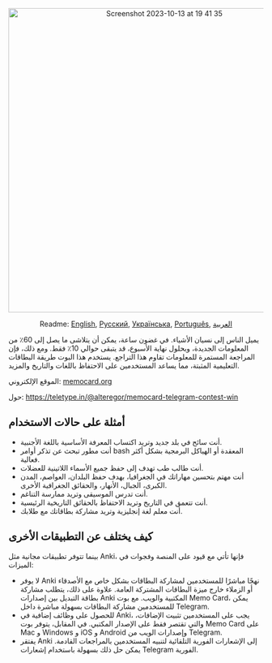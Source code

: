 <p align="center">
<img width="600" alt="Screenshot 2023-10-13 at 19 41 35" src="https://github.com/kubk/memo-card/assets/22447849/7f754776-3e57-4669-becc-410e1b285199"></p>

<p align="center">
  Readme: <a href="./README.md">English</a>, <a href="./README.ru.md">Русский</a>, <a href="./README.ua.md">Українська</a>, <a href="./README.pr-br.md">Português</a>, <a href="./README.ar.md">العربية</a>
</p>

يميل الناس إلى نسيان الأشياء. في غضون ساعة، يمكن أن يتلاشى ما يصل إلى 60٪ من المعلومات الجديدة، وبحلول نهاية الأسبوع، قد يتبقى حوالي 10٪ فقط. ومع ذلك، فإن المراجعة المستمرة للمعلومات تقاوم هذا التراجع. يستخدم هذا البوت طريقة البطاقات التعليمية المثبتة، مما يساعد المستخدمين على الاحتفاظ باللغات والتاريخ والمزيد.

الموقع الإلكتروني: [memocard.org](https://memocard.org)

حول: https://teletype.in/@alteregor/memocard-telegram-contest-win 

## أمثلة على حالات الاستخدام
- أنت سائح في بلد جديد وتريد اكتساب المعرفة الأساسية باللغة الأجنبية.
- أنت مطور تبحث عن تذكر أوامر bash المعقدة أو الهياكل البرمجية بشكل أكثر فعالية.
- أنت طالب طب تهدف إلى حفظ جميع الأسماء اللاتينية للعضلات.
- أنت مهتم بتحسين مهاراتك في الجغرافيا، بهدف حفظ البلدان، العواصم، المدن الكبرى، الجبال، الأنهار، والحقائق الجغرافية الأخرى.
- أنت تدرس الموسيقى وتريد ممارسة التناغم.
- أنت تتعمق في التاريخ وتريد الاحتفاظ بالحقائق التاريخية الرئيسية.
- أنت معلم لغة إنجليزية وتريد مشاركة بطاقاتك مع طلابك.

## كيف يختلف عن التطبيقات الأخرى

بينما تتوفر تطبيقات مجانية مثل Anki، فإنها تأتي مع قيود على المنصة وفجوات في الميزات:
- لا يوفر Anki نهجًا مباشرًا للمستخدمين لمشاركة البطاقات بشكل خاص مع الأصدقاء أو الزملاء خارج ميزة البطاقات المشتركة العامة. علاوة على ذلك، يتطلب مشاركة بطاقة التبديل بين إصدارات Anki المكتبية والويب. مع بوت Memo Card، يمكن للمستخدمين مشاركة البطاقات بسهولة مباشرة داخل Telegram.
- للحصول على وظائف إضافية في Anki، يجب على المستخدمين تثبيت الإضافات، والتي تقتصر فقط على الإصدار المكتبي. في المقابل، يتوفر بوت Memo Card على Mac و Windows و iOS و Android وإصدارات الويب من Telegram.
- يفتقر Anki إلى الإشعارات الفورية التلقائية لتنبيه المستخدمين بالمراجعات القادمة. يمكن حل ذلك بسهولة باستخدام إشعارات Telegram الفورية.

